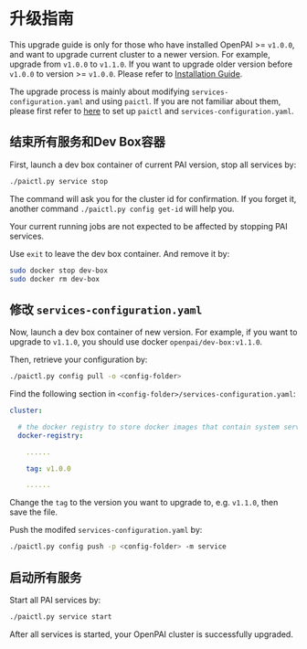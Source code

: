 # 升级指南

This upgrade guide is only for those who have installed OpenPAI >= `v1.0.0`, and want to upgrade current cluster to a newer version. For example, upgrade from `v1.0.0` to `v1.1.0`. If you want to upgrade older version before `v1.0.0` to version >= `v1.0.0`. Please refer to [Installation Guide](./安装指南.md).

The upgrade process is mainly about modifying `services-configuration.yaml` and using `paictl`. If you are not familiar about them, please first refer to [here](./基础管理操作.md#pai-service-management-and-paictl) to set up `paictl` and `services-configuration.yaml`.

## 结束所有服务和Dev Box容器

First, launch a dev box container of current PAI version, stop all services by:

```bash
./paictl.py service stop
```

The command will ask you for the cluster id for confirmation. If you forget it, another command `./paictl.py config get-id` will help you.

Your current running jobs are not expected to be affected by stopping PAI services.

Use `exit` to leave the dev box container. And remove it by:

```bash
sudo docker stop dev-box
sudo docker rm dev-box
```

## 修改 `services-configuration.yaml`

Now, launch a dev box container of new version. For example, if you want to upgrade to `v1.1.0`, you should use docker `openpai/dev-box:v1.1.0`.

Then, retrieve your configuration by:

```bash
./paictl.py config pull -o <config-folder>
```

Find the following section in `<config-folder>/services-configuration.yaml`:

```yaml
cluster:

  # the docker registry to store docker images that contain system services like frameworklauncher, hadoop, etc.
  docker-registry:

    ......

    tag: v1.0.0

    ......
```

Change the `tag` to the version you want to upgrade to, e.g. `v1.1.0`, then save the file.

Push the modifed `services-configuration.yaml` by:

```bash
./paictl.py config push -p <config-folder> -m service
```

## 启动所有服务

Start all PAI services by:

```bash
./paictl.py service start
```

After all services is started, your OpenPAI cluster is successfully upgraded.